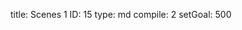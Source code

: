 title:          Scenes 1
ID:             15
type:           md
compile:        2
setGoal:        500


